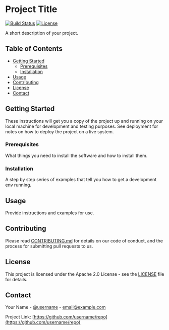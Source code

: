 # Project Title

[![Build Status](https://travis-ci.org/username/repo.svg?branch=master)](https://travis-ci.org/username/repo)
[![License](https://img.shields.io/badge/License-Apache%202.0-blue.svg)](https://opensource.org/licenses/Apache-2.0)

A short description of your project.

## Table of Contents

- [Getting Started](#getting-started)
  - [Prerequisites](#prerequisites)
  - [Installation](#installation)
- [Usage](#usage)
- [Contributing](#contributing)
- [License](#license)
- [Contact](#contact)

## Getting Started

These instructions will get you a copy of the project up and running on your local machine for development and testing purposes. See deployment for notes on how to deploy the project on a live system.

### Prerequisites

What things you need to install the software and how to install them.


### Installation

A step by step series of examples that tell you how to get a development env running.


## Usage

Provide instructions and examples for use.

## Contributing

Please read [CONTRIBUTING.md](https://gist.github.com/username/project/blob/master/CONTRIBUTING.md) for details on our code of conduct, and the process for submitting pull requests to us.

## License

This project is licensed under the Apache 2.0 License - see the [LICENSE](https://opensource.org/licenses/Apache-2.0) file for details.

## Contact

Your Name - [@username](https://twitter.com/username) - email@example.com

Project Link: [https://github.com/username/repo](https://github.com/username/repo)
